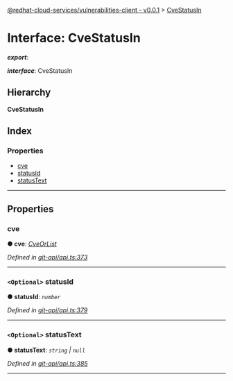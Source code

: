 [@redhat-cloud-services/vulnerabilities-client - v0.0.1](../README.md) > [CveStatusIn](../interfaces/cvestatusin.md)

# Interface: CveStatusIn

*__export__*: 

*__interface__*: CveStatusIn

## Hierarchy

**CveStatusIn**

## Index

### Properties

* [cve](cvestatusin.md#cve)
* [statusId](cvestatusin.md#statusid)
* [statusText](cvestatusin.md#statustext)

---

## Properties

<a id="cve"></a>

###  cve

**● cve**: *[CveOrList](cveorlist.md)*

*Defined in [git-api/api.ts:373](https://github.com/RedHatInsights/javascript-clients/blob/master/packages/vulnerabilities/git-api/api.ts#L373)*

___
<a id="statusid"></a>

### `<Optional>` statusId

**● statusId**: *`number`*

*Defined in [git-api/api.ts:379](https://github.com/RedHatInsights/javascript-clients/blob/master/packages/vulnerabilities/git-api/api.ts#L379)*

___
<a id="statustext"></a>

### `<Optional>` statusText

**● statusText**: *`string` \| `null`*

*Defined in [git-api/api.ts:385](https://github.com/RedHatInsights/javascript-clients/blob/master/packages/vulnerabilities/git-api/api.ts#L385)*

___

